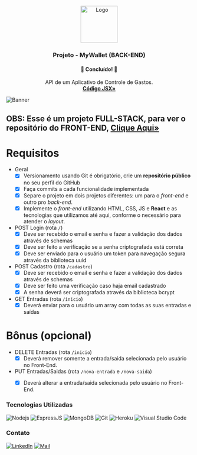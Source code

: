 <div id="top"></div>
<!-- PROJECT LOGO -->
<br />
<div align="center">
  <a href="https://github.com/picinelli/projeto-mywallet-front">
    <img src="https://notion-emojis.s3-us-west-2.amazonaws.com/prod/svg-twitter/1f4b0.svg" alt="Logo" width="100">
  </a>

<h3 align="center">Projeto - MyWallet (BACK-END)</h3>
  <h4 align="center"> 
	🚀 Concluído! 🚀
  </h4>
  <p align="center">
    API de um Aplicativo de Controle de Gastos.
    <br />
    <a href="https://github.com/picinelli/projeto-mywallet-front/tree/main/src"><strong>Código JSX»</strong></a>
</div>

<!-- ABOUT THE PROJECT -->

![Banner](https://github.com/picinelli/projeto-mywallet-front/blob/main/src/assets/images/MyWalletBanner.png)

## OBS: Esse é um projeto FULL-STACK, para ver o repositório do FRONT-END, <a href="https://github.com/picinelli/projeto-mywallet-front"><strong>Clique Aqui»</strong></a>

# Requisitos

- Geral
    - [x]  Versionamento usando Git é obrigatório, crie um **repositório público** no seu perfil do GitHub
    - [x]  Faça commits a cada funcionalidade implementada
    - [x]  Separe o projeto em dois projetos diferentes: um para o *front-end* e outro pro *back-end*.
    - [x]  Implemente o *front-end* utilizando HTML, CSS, JS e **React** e as tecnologias que utilizamos até aqui, conforme o necessário para atender o *layout*.

- POST Login (rota `/`)
    - [x]  Deve ser recebido o email e senha e fazer a validação dos dados através de schemas
    - [x]  Deve ser feito a verificação se a senha criptografada está correta
    - [x]  Deve ser enviado para o usuário um token para navegação segura através da biblioteca uuid

- POST Cadastro (rota `/cadastro`)
    - [x]  Deve ser recebido o email e senha e fazer a validação dos dados através de schemas
    - [x]  Deve ser feito uma verificação caso haja email cadastrado
    - [x]  A senha deverá ser criptografada através da biblioteca bcrypt
        
- GET Entradas (rota `/inicio`)
    - [x]  Deverá enviar para o usuário um array com todas as suas entradas e saídas

# Bônus (opcional)

- DELETE Entradas (rota `/inicio`)
    - [x]  Deverá remover somente a entrada/saida selecionada pelo usuário no Front-End.

- PUT Entradas/Saidas (rota  `/nova-entrada` e `/nova-saida`)
    - [x]  Deverá alterar a entrada/saida selecionada pelo usuário no Front-End.


### Tecnologias Utilizadas

![Nodejs](https://img.shields.io/badge/Node.js-43853D?style=for-the-badge&logo=node.js&logoColor=white)
![ExpressJS](https://img.shields.io/badge/Express.js-404D59?style=for-the-badge)
![MongoDB](https://img.shields.io/badge/MongoDB-4EA94B?style=for-the-badge&logo=mongodb&logoColor=white)
![Git](https://img.shields.io/badge/git-%23F05033.svg?style=for-the-badge&logo=git&logoColor=white)
![Heroku](https://img.shields.io/badge/Heroku-430098?style=for-the-badge&logo=heroku&logoColor=white)
![Visual Studio Code](https://img.shields.io/badge/Visual%20Studio%20Code-0078d7.svg?style=for-the-badge&logo=visual-studio-code&logoColor=white)

<!-- CONTACT -->

### Contato

[![LinkedIn][linkedin-shield]][linkedin-url]
[![Mail][mail-shield]][mail-url]

<!-- MARKDOWN LINKS & IMAGES -->
<!-- https://www.markdownguide.org/basic-syntax/#reference-style-links -->

[linkedin-shield]: https://img.shields.io/badge/-LinkedIn-black.svg?style=for-the-badge&logo=linkedin&colorB=blue
[linkedin-url]: https://www.linkedin.com/in/pedro-ivo-brum-cinelli//
[mail-shield]: https://img.shields.io/badge/Gmail-D14836?style=for-the-badge&logo=gmail&logoColor=white
[mail-url]: mailto:cinelli.dev@gmail.com
